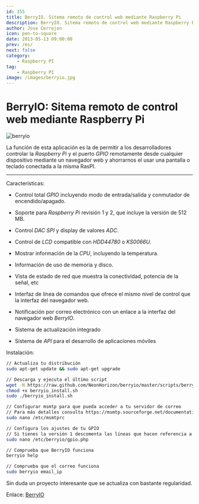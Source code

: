 ```yaml
---
id: 155
title: BerryIO. Sitema remoto de control web mediante Raspberry Pi
description: BerryIO. Sitema remoto de control web mediante Raspberry Pi
author: Jose Cerrejon
icon: pen-to-square
date: 2013-05-13 09:00:00
prev: /es/
next: false
category:
    - Raspberry PI
tag:
    - Raspberry PI
image: /images/berryio.jpg
---
```


# BerryIO: Sitema remoto de control web mediante Raspberry Pi

![berryio](/images/berryio.jpg)

La función de esta aplicación es la de permitir a los desarrolladores controlar la _Raspberry Pi_ y el puerto _GPIO_ remotamente desde cualquier dispositivo mediante un navegador web y ahorrarnos el usar una pantalla o teclado conectada a la misma RasPI.

---

Características:

-   Control total _GPIO_ incluyendo modo de entrada/salida y conmutador de encendido/apagado.

-   Soporte para _Raspberry Pi_ revisión 1 y 2, que incluye la versión de 512 MB.

-   Control _DAC SPI_ y display de valores _ADC_.

-   Control de _LCD_ compatible con _HDD44780_ o _KS0066U_.

-   Mostrar información de la _CPU_, incluyendo la temperatura.

-   Información de uso de memoria y disco.

-   Vista de estado de red que muestra la conectividad, potencia de la señal, etc

-   Interfaz de línea de comandos que ofrece el mismo nivel de control que la interfaz del navegador web.

-   Notificación por correo electrónico con un enlace a la interfaz del navegador web _BerryIO_.

-   Sistema de actualización integrado

-   Sistema de _API_ para el desarrollo de aplicaciones móviles

Instalación:

```bash
// Actualiza tu distribución
sudo apt-get update && sudo apt-get upgrade

// Descarga y ejecuta el último script
wget -N https://raw.github.com/NeonHorizon/berryio/master/scripts/berryio_install.sh
chmod +x berryio_install.sh
sudo ./berryio_install.sh

// Configurar msmtp para que pueda acceder a tu servidor de correo
// Para más detalles consulta https://msmtp.sourceforge.net/documentation.html
sudo nano /etc/msmtprc

// Configura los ajustes de tu GPIO
// Si tienes la versión 1 descomenta las líneas que hacen referencia a la revisión 2 de la RasPi
sudo nano /etc/berryio/gpio.php

// Comprueba que BerryIO funciona
berryio help

// Comprueba que el correo funciona
sudo berryio email_ip
```

Sin duda un proyecto interesante que se actualiza con bastante regularidad.

Enlace: [BerryIO](https://frozenmist.co.uk/downloads/berryio/)
